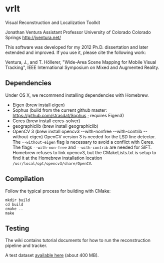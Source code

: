 # vrlt #

Visual Reconstruction and Localization Toolkit

Jonathan Ventura
Assistant Professor
University of Colorado Colorado Springs
http://jventura.net/

This software was developed for my 2012 Ph.D. dissertation and later extended and improved.  If you use it, please cite the following work:

Ventura, J., and T. Höllerer, "Wide-Area Scene Mapping for Mobile Visual Tracking", IEEE International Symposium on Mixed and Augmented Reality.

## Dependencies ##

Under OS X, we recommend installing dependencies with Homebrew.

- Eigen (brew install eigen)
- Sophus (build from the current github master: https://github.com/strasdat/Sophus ; requires Eigen3)
- Ceres (brew install ceres-solver)
- geographiclib (brew install geographiclib)
- OpenCV 3 (brew install opencv3 --with-nonfree --with-contrib --without-eigen)
OpenCV version 3 is needed for the LSD line detector. The `--without-eigen` flag is necessary to avoid a conflict with Ceres.  The flags `--with-non-free` and `--with-contrib` are needed for SIFT.  Homebrew refuses to link opencv3, but the CMakeLists.txt is setup to find it at the Homebrew installation location `/usr/local/opt/opencv3/share/OpenCV`.

## Compilation ##

Follow the typical process for building with CMake:

    mkdir build
    cd build
    cmake ..
    make

## Testing ##

The wiki contains tutorial documents for how to run the reconstruction pipeline and tracker.

A test dataset <a href="https://www.dropbox.com/s/368ggcc65dk0yx6/VillageDataset.tgz?dl=0">available here</a> (about 400 MB).
